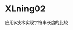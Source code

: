 # XLning02
应用js技术实现字符串长度的比较
<!DOCTYPE html>
<html>
<head>
    <meta http-equiv="Content-Type" content="text/html; charset=utf-8">
    <script type="text/javascript">
        function compare()
        {
            var string1 = String(document.getElementById("first_string").value);
            var string2 = String(document.getElementById("second_string").value);
            var len1 = string1.length;
            var len2 = string2.length;
            while(1)
            {
                if(len1 == 0 && len2 == 0)
                {
                    document.getElementById("show_result").value = string1 + '=' + string2;
                    break;
                }
                if(len1 == 0 && len2 != 0 || len1 != 0 && len2 == 0)
                {
                    document.getElementById("show_result").value = string1 + '!=' + string2;
                    break;
                }
                if(len1 > 0&& len2 > 0)
                {
                    var char1,char2;
                    char1 = string1.charAt(0);
                    char2 = string2.charAt(0);
                    if(char1 != char2)
                    {
                        document.getElementById("show_result").value = string1 + '!=' + string2;
                        break;
                    }
                    else
                    {
                        string1 = string1.substring(0);
                        len1 = string1.length;
                        string2 = string2.substring(0);
                        len2 = string2.length;
                    }
                }
            }
        }

        function clean()
        {
            document.getElementById("first_string").value = '';
            document.getElementById("second_string").value = '';
            document.getElementById("show_result").value = '';
        }
    </script>
</head>
<body>
<table border="1" align="center">
    <tr>
        <td colspan="2" align="center">
            字符串比较
        </td>
    </tr>
    <tr>
        <td align="right">
            请输入第一个字符串：
        </td>
        <td>
            <input type="text" name="first" id="first_string"/>
        </td>
    </tr>
    <tr>
        <td align="right">
            请输入第二个字符串：
        </td>
        <td>
            <input type="text" name="second" id="second_string"/>
        </td>
    </tr>
    <tr>
        <td colspan="2" align="center">
            <input type="text" name="show" id="show_result" style="width: 320px"/>
        </td>
    </tr>
    <tr>
        <td colspan="2" align="center">
            <button type="button" id="compare_btn" onclick="compare();">比较</button>
            <input type="button" id="clean_btn" value="清空" onclick="clean()"/>
        </td>
    </tr>
</table>
</body>
</html>

